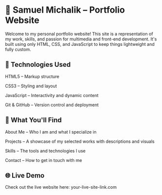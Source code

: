 # 💼 Samuel Michalik – Portfolio Website
Welcome to my personal portfolio website! This site is a representation of my work, skills, and passion for multimedia and front-end development. It's built using only HTML, CSS, and JavaScript to keep things lightweight and fully custom.

## 🚀 Technologies Used
HTML5 – Markup structure

CSS3 – Styling and layout

JavaScript – Interactivity and dynamic content

Git & GitHub – Version control and deployment

## 🧠 What You'll Find
About Me – Who I am and what I specialize in

Projects – A showcase of my selected works with descriptions and visuals

Skills – The tools and technologies I use

Contact – How to get in touch with me

## 🌐 Live Demo
Check out the live website here: your-live-site-link.com
